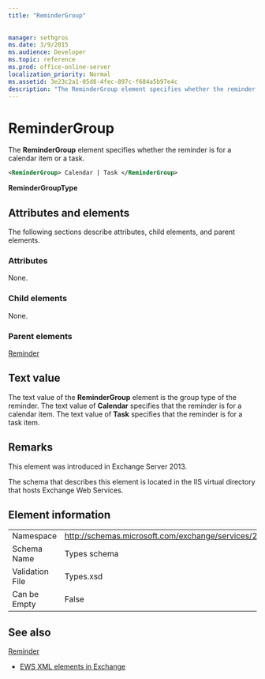 ```yaml
---
title: "ReminderGroup"
 
 
manager: sethgros
ms.date: 3/9/2015
ms.audience: Developer
ms.topic: reference
ms.prod: office-online-server
localization_priority: Normal
ms.assetid: 3e23c2a1-05d8-4fec-897c-f684a5b97e4c
description: "The ReminderGroup element specifies whether the reminder is for a calendar item or a task."
---
```


# ReminderGroup

The **ReminderGroup** element specifies whether the reminder is for a calendar item or a task. 
  
```XML
<ReminderGroup> Calendar | Task </ReminderGroup>
```

 **ReminderGroupType**
## Attributes and elements

The following sections describe attributes, child elements, and parent elements.
  
### Attributes

None.
  
### Child elements

None.
  
### Parent elements

[Reminder](reminder.md)
  
## Text value

The text value of the **ReminderGroup** element is the group type of the reminder. The text value of **Calendar** specifies that the reminder is for a calendar item. The text value of **Task** specifies that the reminder is for a task item. 
  
## Remarks

This element was introduced in Exchange Server 2013.
  
The schema that describes this element is located in the IIS virtual directory that hosts Exchange Web Services.
  
## Element information

|||
|:-----|:-----|
|Namespace  <br/> |http://schemas.microsoft.com/exchange/services/2006/types  <br/> |
|Schema Name  <br/> |Types schema  <br/> |
|Validation File  <br/> |Types.xsd  <br/> |
|Can be Empty  <br/> |False  <br/> |
   
## See also



[Reminder](reminder.md)


- [EWS XML elements in Exchange](ews-xml-elements-in-exchange.md)

